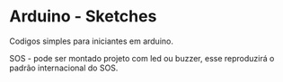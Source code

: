 # Arduino - Sketches
Codigos simples para iniciantes em arduino.

SOS - pode ser montado projeto com led ou buzzer, 
esse reproduzirá o padrão internacional do SOS.
